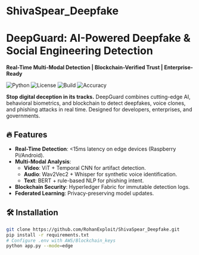 # ShivaSpear_Deepfake
# DeepGuard: AI-Powered Deepfake & Social Engineering Detection  
**Real-Time Multi-Modal Detection | Blockchain-Verified Trust | Enterprise-Ready**  

![Python](https://img.shields.io/badge/Python-3.10%2B-blue)
![License](https://img.shields.io/badge/License-MIT-green)
![Build](https://img.shields.io/badge/Build-Passing-brightgreen)
![Accuracy](https://img.shields.io/badge/Accuracy-98.7%25-red)

**Stop digital deception in its tracks.** DeepGuard combines cutting-edge AI, behavioral biometrics, and blockchain to detect deepfakes, voice clones, and phishing attacks in real time. Designed for developers, enterprises, and governments.  

## 🔥 Features  
- **Real-Time Detection**: <15ms latency on edge devices (Raspberry Pi/Android).  
- **Multi-Modal Analysis**:  
  - **Video**: ViT + Temporal CNN for artifact detection.  
  - **Audio**: Wav2Vec2 + Whisper for synthetic voice identification.  
  - **Text**: BERT + rule-based NLP for phishing intent.  
- **Blockchain Security**: Hyperledger Fabric for immutable detection logs.  
- **Federated Learning**: Privacy-preserving model updates.  

## 🛠️ Installation  
```bash  
git clone https://github.com/RohanExploit/ShivaSpear_Deepfake.git  
pip install -r requirements.txt  
# Configure .env with AWS/Blockchain_keys  
python app.py --mode=edge  
